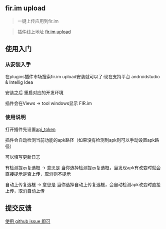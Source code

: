 fir.im upload
---
> 一键上传应用到fir.im

> 插件线上地址 [fir.im upload](https://plugins.jetbrains.com/plugin/7640?pr=androidstudio)

## 使用入门
### 从安装入手

在plugins插件市场搜索fir.im upload安装就可以了:现在支持平台 androidstudio & Intellig Idea

安装之后 重启对应的开发环境

插件会在Views -> tool windows显示 FIR.im

### 使用说明

打开插件先设置[api_token](http://fir.im/user/info)

插件会自动检测当前功能的apk路径（如果没有检测到apk则可以手动设置apk路径）

可以填写更新日志

有检测提示复选框 -> 意思是 当你选择检测提示复选框，当发现apk有改变时就会直接提示是否上传，取消则不提示

自动上传复选框 -> 意思是 当你选择自动上传复选框，会自动检测apk改变时直接上传，取消自动上传


## 提交反馈

[使用 github issue 即可](https://github.com/FIRHQ/fir_intellig_plugin/issues)
